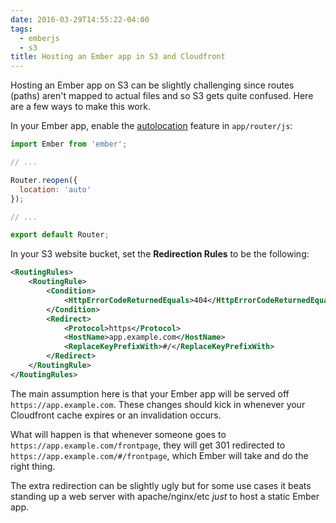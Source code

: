 ```yaml
---
date: 2016-03-29T14:55:22-04:00
tags:
  - emberjs
  - s3
title: Hosting an Ember app in S3 and Cloudfront
---
```


Hosting an Ember app on S3 can be slightly challenging since routes (paths)
aren't mapped to actual files and so S3 gets quite confused. Here are a few
ways to make this work.

In your Ember app, enable the [autolocation][1] feature in `app/router/js`:

``` js
import Ember from 'ember';

// ...

Router.reopen({
  location: 'auto'
});

// ...

export default Router;
```

In your S3 website bucket, set the **Redirection Rules** to be the following:

``` xml
<RoutingRules>
    <RoutingRule>
        <Condition>
            <HttpErrorCodeReturnedEquals>404</HttpErrorCodeReturnedEquals>
        </Condition>
        <Redirect>
            <Protocol>https</Protocol>
            <HostName>app.example.com</HostName>
            <ReplaceKeyPrefixWith>#/</ReplaceKeyPrefixWith>
        </Redirect>
    </RoutingRule>
</RoutingRules>
```

The main assumption here is that your Ember app will be served off
`https://app.example.com`. These changes should kick in whenever your
Cloudfront cache expires or an invalidation occurs.

What will happen is that whenever someone goes to
`https://app.example.com/frontpage`, they will get 301 redirected to
`https://app.example.com/#/frontpage`, which Ember will take and do the right
thing.

The extra redirection can be slightly ugly but for some use cases it beats
standing up a web server with apache/nginx/etc _just_ to host a static Ember
app.

[1]: http://emberjs.com/api/classes/Ember.Location.html#toc_autolocation
